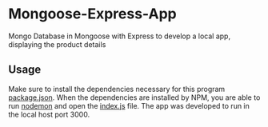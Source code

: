 # Mongoose-Express-App
Mongo Database in Mongoose with Express to develop a local app, displaying the product details

## Usage
Make sure to install the dependencies necessary for this program [package.json](https://github.com/Gilvas/Mongoose-Express-App/blob/main/package.json).
When the dependencies are installed by NPM, you are able to run [nodemon](https://www.npmjs.com/package/nodemon) and open the [index.js](https://github.com/Gilvas/Mongoose-Express-App/blob/main/index.js) file.
The app was developed to run in the local host port 3000.
